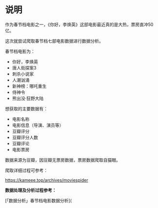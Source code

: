 # 说明

作为春节档电影之一，《你好，李焕英》这部电影最近真的是大热，票房直冲50亿。

这次就尝试爬取春节档七部电影数据进行数据分析。

春节档电影为：

- 你好，李焕英
- 唐人街探案3
- 刺杀小说家
- 人潮汹涌
- 新神榜：哪吒重生
- 侍神令
- 熊出没·狂野大陆

想获取的主要数据有：

- 电影名称
- 电影信息（导演、演员等）
- 豆瓣评分
- 豆瓣评分人数
- 豆瓣评论
- 电影票房

数据来源为豆瓣，因豆瓣无票房数据，票房数据爬取自猫眼。

爬取详细过程可参考：

https://kameee.top/archives/moviespider

**数据处理及分析过程参考：**

[「数据分析」春节档电影数据分析](
